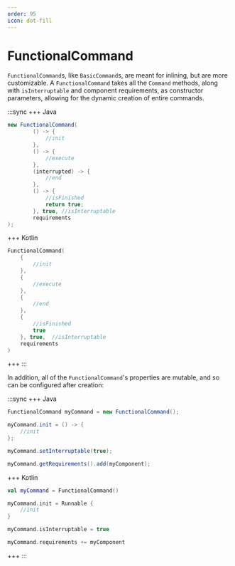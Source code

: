 ```yaml
---
order: 95
icon: dot-fill
---
```


# FunctionalCommand

`FunctionalCommand`s, like `BasicCommand`s, are meant for inlining, but are more customizable. A `FunctionalCommand` takes all the `Command` methods, along with `isInterruptable` and component requirements, as constructor parameters, allowing for the dynamic creation of entire commands.

:::sync
+++ Java
```java
new FunctionalCommand(
        () -> {
            //init
        },
        () -> {
            //execute
        },
        (interrupted) -> {
            //end
        },
        () -> {
            //isFinished
            return true;
        }, true, //isInterruptable
        requirements
);
```
+++ Kotlin
```kotlin
FunctionalCommand(
    {
        //init
    },
    {
        //execute
    },
    {
        //end
    },
    {
        //isFinished
        true
    }, true,  //isInterruptable
    requirements
)
```
+++
:::

In addition, all of the `FunctionalCommand`'s properties are mutable, and so can be configured after creation:

:::sync
+++ Java
```java
FunctionalCommand myCommand = new FunctionalCommand();

myCommand.init = () -> {
    //init
};

myCommand.setInterruptable(true);

myCommand.getRequirements().add(myComponent);
```
+++ Kotlin
```kotlin
val myCommand = FunctionalCommand()

myCommand.init = Runnable {
    //init
}

myCommand.isInterruptable = true

myCommand.requirements += myComponent
```
+++
:::
